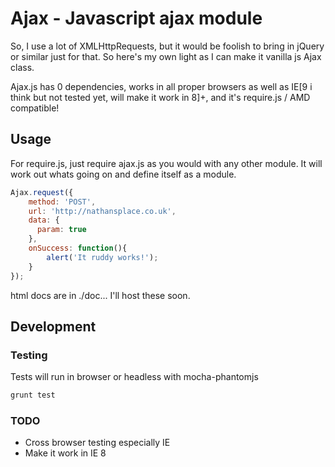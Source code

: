 # Ajax - Javascript ajax module

So, I use a lot of XMLHttpRequests, but it would be foolish to bring in jQuery
or similar just for that. So here's my own light as I can make it vanilla js Ajax class.

Ajax.js has 0 dependencies, works in all proper browsers as well as IE[9 i think
but not tested yet, will make it work in 8]+, and it's require.js /  AMD compatible!

## Usage

For require.js, just require ajax.js as you would with any other module. It will
work out whats going on and define itself as a module.

```javascript
Ajax.request({
    method: 'POST',
    url: 'http://nathansplace.co.uk',
    data: {
      param: true
    },
    onSuccess: function(){
        alert('It ruddy works!');
    }
});
```

html docs are in ./doc... I'll host these soon.

## Development

### Testing

Tests will run in browser or headless with mocha-phantomjs

```zsh
grunt test
```

### TODO

* Cross browser testing especially IE
* Make it work in IE 8

